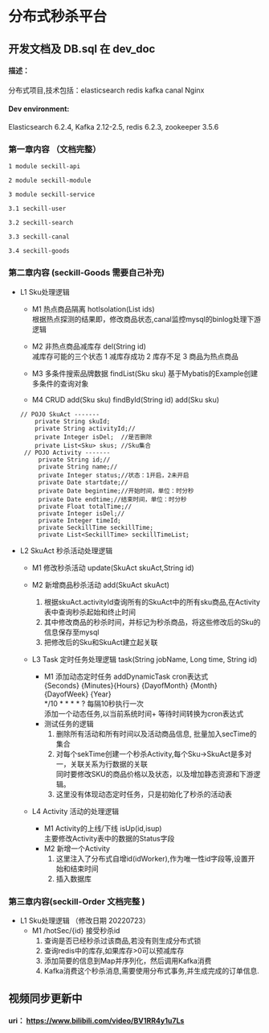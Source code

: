 #  分布式秒杀平台
##  开发文档及 DB.sql  在 dev_doc
#### 描述：
分布式项目,技术包括：elasticsearch redis kafka canal Nginx  
 
#### Dev environment: 
Elasticsearch 6.2.4, Kafka 2.12-2.5, redis 6.2.3, zookeeper 3.5.6
### 第一章内容  （文档完整）
    1 module seckill-api
   
    2 module seckill-module
  
    3 module seckill-service
    
    3.1 seckill-user  
   
    3.2 seckill-search
   
    3.3 seckill-canal
   
    3.4 seckill-goods
### 第二章内容 (seckill-Goods 需要自己补充) 
   
+ L1 Sku处理逻辑  
    + M1 热点商品隔离 hotIsolation(List<String> ids)  
        根据热点探测的结果即，修改商品状态,canal监控mysql的binlog处理下游逻辑  
      
    + M2 非热点商品减库存 del(String id)  
        减库存可能的三个状态 1 减库存成功 2 库存不足 3 商品为热点商品  
      
    + M3 多条件搜索品牌数据 findList(Sku sku)
        基于Mybatis的Example创建多条件的查询对象
    + M4 CRUD add(Sku sku)  findById(String id) add(Sku sku)  
     ``` 
     // POJO SkuAct -------
         private String skuId;
         private String activityId;//
         private Integer isDel;  //是否删除
         private List<Sku> skus; //Sku集合
      // POJO Activity -------
          private String id;//
          private String name;//
          private Integer status;//状态：1开启，2未开启
          private Date startdate;//
          private Date begintime;//开始时间，单位：时分秒
          private Date endtime;//结束时间，单位：时分秒
          private Float totalTime;//
          private Integer isDel;// 
          private Integer timeId;
          private SeckillTime seckillTime;
          private List<SeckillTime> seckillTimeList;
     ``` 
+ L2 SkuAct 秒杀活动处理逻辑
    + M1  修改秒杀活动 update(SkuAct skuAct,String id)
        
    + M2  新增商品秒杀活动 add(SkuAct skuAct)
       1. 根据skuAct.activityId查询所有的SkuAct中的所有sku商品,在Activity表中查询秒杀起始和终止时间  
       2. 其中修改商品的秒杀时间，并标记为秒杀商品，将这些修改后的Sku的信息保存至mysql
       3. 把修改后的Sku和SkuAct建立起关联
    + L3 Task 定时任务处理逻辑 task(String jobName, Long time, String id)
        + M1 添加动态定时任务 addDynamicTask cron表达式  
        {Seconds} {Minutes}{Hours} {DayofMonth} {Month} {DayofWeek} {Year}  
        */10 * * * * ? 每隔10秒执行一次  
        添加一个动态任务,以当前系统时间+ 等待时间转换为cron表达式  
        + 测试任务的逻辑
           1. 删除所有活动和所有时间以及活动商品信息, 批量加入secTime的集合
           2. 对每个sekTime创建一个秒杀Activity,每个Sku->SkuAct是多对一，关联关系为行数据的关联  
            同时要修改SKU的商品价格以及状态，以及增加静态资源和下游逻辑。
           3. 这里没有体现动态定时任务，只是初始化了秒杀的活动表
    + L4 Activity 活动的处理逻辑
        + M1 Activity的上线/下线 isUp(id,isup)  
        主要修改Activity表中的数据的Status字段 
        + M2 新增一个Activity 
            1. 这里注入了分布式自增id(idWorker),作为唯一性id字段等,设置开始和结束时间  
            2. 插入数据库
### 第三章内容(seckill-Order 文档完整 )  
+ L1 Sku处理逻辑   （修改日期 20220723）
    + M1 /hotSec/{id} 接受秒杀id
        1. 查询是否已经秒杀过该商品,若没有则生成分布式锁
        2. 查询redis中的库存,如果库存>0可以预减库存
        3. 添加简要的信息到Map并序列化，然后调用Kafka消费
        4. Kafka消费这个秒杀消息,需要使用分布式事务,并生成完成的订单信息.
  
     
##  视频同步更新中 
#### uri： https://www.bilibili.com/video/BV1RR4y1u7Ls
